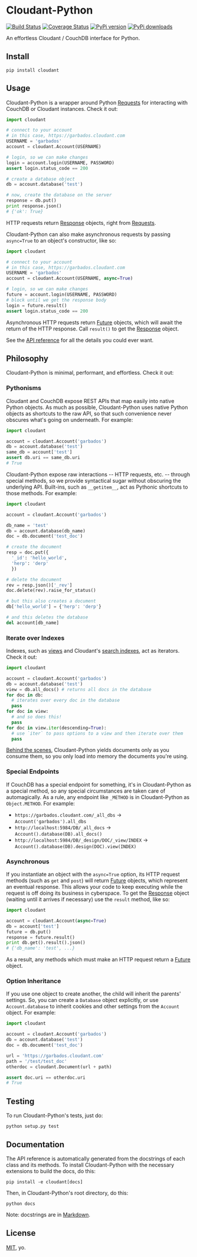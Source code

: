 # Cloudant-Python 

[![Build Status](https://travis-ci.org/cloudant-labs/cloudant-python.png)](https://travis-ci.org/cloudant-labs/cloudant-python)
[![Coverage Status](https://coveralls.io/repos/cloudant-labs/cloudant-python/badge.png)](https://coveralls.io/r/cloudant-labs/cloudant-python)
[![PyPi version](https://pypip.in/v/cloudant/badge.png)](https://crate.io/packages/cloudant/)
[![PyPi downloads](https://pypip.in/d/cloudant/badge.png)](https://crate.io/packages/cloudant/)

[futures]: http://docs.python.org/dev/library/concurrent.futures.html#future-objects
[requests]: http://www.python-requests.org/en/latest/
[responses]: http://www.python-requests.org/en/latest/api/#requests.Response

An effortless Cloudant / CouchDB interface for Python.

## Install

    pip install cloudant

## Usage

Cloudant-Python is a wrapper around Python [Requests][requests] for interacting with CouchDB or Cloudant instances. Check it out:

```python
import cloudant

# connect to your account
# in this case, https://garbados.cloudant.com
USERNAME = 'garbados'
account = cloudant.Account(USERNAME)

# login, so we can make changes
login = account.login(USERNAME, PASSWORD)
assert login.status_code == 200

# create a database object
db = account.database('test')

# now, create the database on the server
response = db.put()
print response.json()
# {'ok': True}
```

HTTP requests return [Response][responses] objects, right from [Requests][requests].

Cloudant-Python can also make asynchronous requests by passing `async=True` to an object's constructor, like so:

```python
import cloudant

# connect to your account
# in this case, https://garbados.cloudant.com
USERNAME = 'garbados'
account = cloudant.Account(USERNAME, async=True)

# login, so we can make changes
future = account.login(USERNAME, PASSWORD)
# block until we get the response body
login = future.result()
assert login.status_code == 200
```

Asynchronous HTTP requests return [Future][futures] objects, which will await the return of the HTTP response. Call `result()` to get the [Response][responses] object.

See the [API reference](http://cloudant-labs.github.io/cloudant-python/#api) for all the details you could ever want.

## Philosophy

Cloudant-Python is minimal, performant, and effortless. Check it out:

### Pythonisms

Cloudant and CouchDB expose REST APIs that map easily into native Python objects. As much as possible, Cloudant-Python uses native Python objects as shortcuts to the raw API, so that such convenience never obscures what's going on underneath. For example:

```python
import cloudant

account = cloudant.Account('garbados')
db = account.database('test')
same_db = account['test']
assert db.uri == same_db.uri
# True
```

Cloudant-Python expose raw interactions -- HTTP requests, etc. -- through special methods, so we provide syntactical sugar without obscuring the underlying API. Built-ins, such as `__getitem__`, act as Pythonic shortcuts to those methods. For example:

```python
import cloudant

account = cloudant.Account('garbados')

db_name = 'test'
db = account.database(db_name)
doc = db.document('test_doc')

# create the document
resp = doc.put({
  '_id': 'hello_world',
  'herp': 'derp'
  })

# delete the document
rev = resp.json()['_rev']
doc.delete(rev).raise_for_status()

# but this also creates a document
db['hello_world'] = {'herp': 'derp'}

# and this deletes the database
del account[db_name]
```

### Iterate over Indexes

Indexes, such as [views](https://cloudant.com/for-developers/views/) and Cloudant's [search indexes](https://cloudant.com/for-developers/search/), act as iterators. Check it out:

```python
import cloudant

account = cloudant.Account('garbados')
db = account.database('test')
view = db.all_docs() # returns all docs in the database
for doc in db:
  # iterates over every doc in the database
  pass
for doc in view:
  # and so does this!
  pass
for doc in view.iter(descending=True):
  # use `iter` to pass options to a view and then iterate over them
  pass
```

[Behind the scenes](https://github.com/cloudant-labs/cloudant-python/blob/master/cloudant/index.py#L23-L33), Cloudant-Python yields documents only as you consume them, so you only load into memory the documents you're using.

### Special Endpoints

If CouchDB has a special endpoint for something, it's in Cloudant-Python as a special method, so any special circumstances are taken care of automagically. As a rule, any endpoint like `_METHOD` is in Cloudant-Python as `Object.METHOD`. For example:

* `https://garbados.cloudant.com/_all_dbs` -> `Account('garbados').all_dbs`
* `http://localhost:5984/DB/_all_docs` -> `Account().database(DB).all_docs()`
* `http://localhost:5984/DB/_design/DOC/_view/INDEX` -> `Account().database(DB).design(DOC).view(INDEX)`

### Asynchronous

If you instantiate an object with the `async=True` option, its HTTP request methods (such as `get` and `post`) will return [Future][futures] objects, which represent an eventual response. This allows your code to keep executing while the request is off doing its business in cyberspace. To get the [Response][responses] object (waiting until it arrives if necessary) use the `result` method, like so:

```python
import cloudant

account = cloudant.Account(async=True)
db = account['test']
future = db.put()
response = future.result()
print db.get().result().json()
# {'db_name': 'test', ...}
```

As a result, any methods which must make an HTTP request return a [Future][futures] object.

### Option Inheritance

If you use one object to create another, the child will inherit the parents' settings. So, you can create a `Database` object explicitly, or use `Account.database` to inherit cookies and other settings from the `Account` object. For example:

```python
import cloudant

account = cloudant.Account('garbados')
db = account.database('test')
doc = db.document('test_doc')

url = 'https://garbados.cloudant.com'
path = '/test/test_doc'
otherdoc = cloudant.Document(url + path)

assert doc.uri == otherdoc.uri
# True
```

## Testing

To run Cloudant-Python's tests, just do:

    python setup.py test

## Documentation

The API reference is automatically generated from the docstrings of each class and its methods. To install Cloudant-Python with the necessary extensions to build the docs, do this:

    pip install -e cloudant[docs]

Then, in Cloudant-Python's root directory, do this:

    python docs

Note: docstrings are in [Markdown](http://daringfireball.net/projects/markdown/).

## License

[MIT](http://opensource.org/licenses/MIT), yo.
